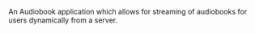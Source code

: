 An Audiobook application which allows for streaming of audiobooks for users dynamically from a server.
